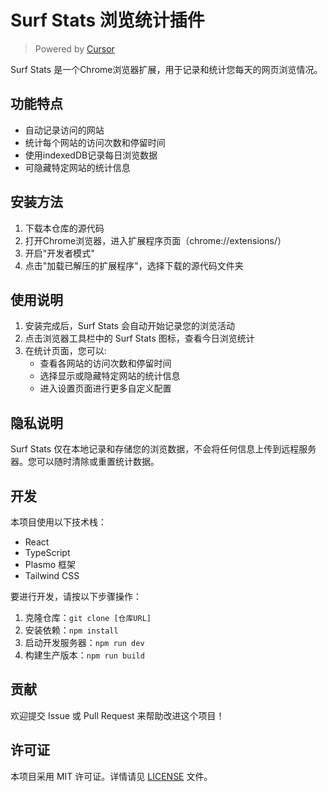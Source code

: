 # Surf Stats 浏览统计插件
> Powered by [Cursor](https://www.cursor.com/)

Surf Stats 是一个Chrome浏览器扩展，用于记录和统计您每天的网页浏览情况。

## 功能特点

- 自动记录访问的网站
- 统计每个网站的访问次数和停留时间
- 使用indexedDB记录每日浏览数据
- 可隐藏特定网站的统计信息

## 安装方法

1. 下载本仓库的源代码
2. 打开Chrome浏览器，进入扩展程序页面（chrome://extensions/）
3. 开启"开发者模式"
4. 点击"加载已解压的扩展程序"，选择下载的源代码文件夹

## 使用说明

1. 安装完成后，Surf Stats 会自动开始记录您的浏览活动
2. 点击浏览器工具栏中的 Surf Stats 图标，查看今日浏览统计
3. 在统计页面，您可以:
   - 查看各网站的访问次数和停留时间
   - 选择显示或隐藏特定网站的统计信息
   - 进入设置页面进行更多自定义配置

## 隐私说明

Surf Stats 仅在本地记录和存储您的浏览数据，不会将任何信息上传到远程服务器。您可以随时清除或重置统计数据。

## 开发

本项目使用以下技术栈：

- React
- TypeScript
- Plasmo 框架
- Tailwind CSS

要进行开发，请按以下步骤操作：

1. 克隆仓库：`git clone [仓库URL]`
2. 安装依赖：`npm install`
3. 启动开发服务器：`npm run dev`
4. 构建生产版本：`npm run build`

## 贡献

欢迎提交 Issue 或 Pull Request 来帮助改进这个项目！

## 许可证

本项目采用 MIT 许可证。详情请见 [LICENSE](LICENSE) 文件。
